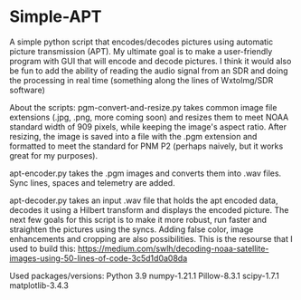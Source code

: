 # Simple-APT
A simple python script that encodes/decodes pictures using automatic picture transmission (APT). My ultimate goal is to make a user-friendly program with GUI that will encode and decode pictures. I think it would also be fun to add the ability of reading the audio signal from an SDR and doing the processing in real time (something along the lines of WxtoImg/SDR software)

About the scripts:
pgm-convert-and-resize.py takes common image file extensions (.jpg, .png, more coming soon) and resizes them to meet NOAA standard width of 909 pixels, while keeping the image's aspect ratio. After resizing, the image is saved into a file with the .pgm extension and formatted to meet the standard for PNM P2 (perhaps naively, but it works great for my purposes).

apt-encoder.py takes the .pgm images and converts them into .wav files. Sync lines, spaces and telemetry are added.

apt-decoder.py takes an input .wav file that holds the apt encoded data, decodes it using a Hilbert transform and displays the encoded picture. The next few goals for this script is to make it more robust, run faster and straighten the pictures using the syncs. Adding false color, image enhancements and cropping are also possibilities. This is the resourse that I used to build this:
https://medium.com/swlh/decoding-noaa-satellite-images-using-50-lines-of-code-3c5d1d0a08da


Used packages/versions:
Python 3.9
numpy-1.21.1
Pillow-8.3.1
scipy-1.7.1
matplotlib-3.4.3
